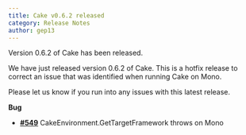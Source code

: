 ```yaml
---
title: Cake v0.6.2 released
category: Release Notes
author: gep13
---
```


Version 0.6.2 of Cake has been released.

We have just released version 0.6.2 of Cake.  This is a hotfix release to correct an issue that was identified when running Cake on Mono.

Please let us know if you run into any issues with this latest release.

<!--excerpt-->

__Bug__

- [__#549__](https://github.com/cake-build/cake/issues/549) CakeEnvironment.GetTargetFramework throws on Mono
